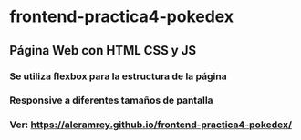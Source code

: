 # frontend-practica4-pokedex

## Página Web con HTML CSS y JS
### Se utiliza flexbox para la estructura de la página
### Responsive a diferentes tamaños de pantalla
### Ver: https://aleramrey.github.io/frontend-practica4-pokedex/
